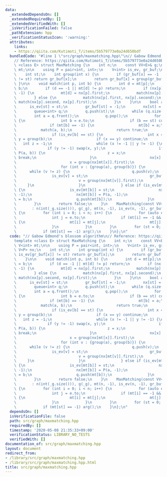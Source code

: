 ```yaml
---
data:
  _extendedDependsOn: []
  _extendedRequiredBy: []
  _extendedVerifiedWith: []
  _isVerificationFailed: false
  _pathExtension: hpp
  _verificationStatusIcon: ':warning:'
  attributes:
    links:
    - https://qiita.com/Kutimoti_T/items/5b579773e0a24d650bdf
  bundledCode: "#line 1 \"src/graph/maxmatching.hpp\"\n// Gabow Edmond's blossom algorithm\n\
    // Reference: https://qiita.com/Kutimoti_T/items/5b579773e0a24d650bdf\ntemplate\
    \ <class E> struct MaxMatching {\n    int n;\n    const VV<E>& g;\n    V<int>\
    \ mt;\n\n    using P = pair<int, int>;\n    V<int> is_ev, gr_buf;\n    V<P> nx;\n\
    \    int st;\n    int group(int x) {\n        if (gr_buf[x] == -1 || is_ev[gr_buf[x]]\
    \ != st) return gr_buf[x];\n        return gr_buf[x] = group(gr_buf[x]);\n   \
    \ }\n\n    void match(int p, int b) {\n        int d = mt[p];\n        mt[p] =\
    \ b;\n        if (d == -1 || mt[d] != p) return;\n        if (nx[p].second ==\
    \ -1) {\n            mt[d] = nx[p].first;\n            match(nx[p].first, d);\n\
    \        } else {\n            match(nx[p].first, nx[p].second);\n           \
    \ match(nx[p].second, nx[p].first);\n        }\n    }\n\n    bool arg() {\n  \
    \      is_ev[st] = st;\n        gr_buf[st] = -1;\n        nx[st] = P(-1, -1);\n\
    \        queue<int> q;\n        q.push(st);\n        while (q.size()) {\n    \
    \        int a = q.front();\n            q.pop();\n            for (auto e : g[a])\
    \ {\n                int b = e.to;\n                if (b == st) continue;\n \
    \               if (mt[b] == -1) {\n                    mt[b] = a;\n         \
    \           match(a, b);\n                    return true;\n                }\n\
    \                if (is_ev[b] == st) {\n                    int x = group(a),\
    \ y = group(b);\n                    if (x == y) continue;\n                 \
    \   int z = -1;\n                    while (x != -1 || y != -1) {\n          \
    \              if (y != -1) swap(x, y);\n                        if (nx[x] ==\
    \ P(a, b)) {\n                            z = x;\n                           \
    \ break;\n                        }\n                        nx[x] = P(a, b);\n\
    \                        x = group(nx[mt[x]].first);\n                    }\n\
    \                    for (int v : {group(a), group(b)}) {\n                  \
    \      while (v != z) {\n                            q.push(v);\n            \
    \                is_ev[v] = st;\n                            gr_buf[v] = z;\n\
    \                            v = group(nx[mt[v]].first);\n                   \
    \     }\n                    }\n                } else if (is_ev[mt[b]] != st)\
    \ {\n                    is_ev[mt[b]] = st;\n                    nx[b] = P(-1,\
    \ -1);\n                    nx[mt[b]] = P(a, -1);\n                    gr_buf[mt[b]]\
    \ = b;\n                    q.push(mt[b]);\n                }\n            }\n\
    \        }\n        return false;\n    }\n    MaxMatching(const VV<E>& _g)\n \
    \       : n(int(_g.size())), g(_g), mt(n, -1), is_ev(n, -1), gr_buf(n), nx(n)\
    \ {\n        for (int i = 0; i < n; i++) {\n            for (auto e: g[i]) {\n\
    \                int j = e.to;\n                if (mt[i] == -1 && mt[j] == -1)\
    \ {\n                    mt[i] = mt[j];\n                    mt[j] = mt[i];\n\
    \                }\n            }\n        }\n        for (st = 0; st < n; st++)\n\
    \            if (mt[st] == -1) arg();\n    }\n};\n"
  code: "// Gabow Edmond's blossom algorithm\n// Reference: https://qiita.com/Kutimoti_T/items/5b579773e0a24d650bdf\n\
    template <class E> struct MaxMatching {\n    int n;\n    const VV<E>& g;\n   \
    \ V<int> mt;\n\n    using P = pair<int, int>;\n    V<int> is_ev, gr_buf;\n   \
    \ V<P> nx;\n    int st;\n    int group(int x) {\n        if (gr_buf[x] == -1 ||\
    \ is_ev[gr_buf[x]] != st) return gr_buf[x];\n        return gr_buf[x] = group(gr_buf[x]);\n\
    \    }\n\n    void match(int p, int b) {\n        int d = mt[p];\n        mt[p]\
    \ = b;\n        if (d == -1 || mt[d] != p) return;\n        if (nx[p].second ==\
    \ -1) {\n            mt[d] = nx[p].first;\n            match(nx[p].first, d);\n\
    \        } else {\n            match(nx[p].first, nx[p].second);\n           \
    \ match(nx[p].second, nx[p].first);\n        }\n    }\n\n    bool arg() {\n  \
    \      is_ev[st] = st;\n        gr_buf[st] = -1;\n        nx[st] = P(-1, -1);\n\
    \        queue<int> q;\n        q.push(st);\n        while (q.size()) {\n    \
    \        int a = q.front();\n            q.pop();\n            for (auto e : g[a])\
    \ {\n                int b = e.to;\n                if (b == st) continue;\n \
    \               if (mt[b] == -1) {\n                    mt[b] = a;\n         \
    \           match(a, b);\n                    return true;\n                }\n\
    \                if (is_ev[b] == st) {\n                    int x = group(a),\
    \ y = group(b);\n                    if (x == y) continue;\n                 \
    \   int z = -1;\n                    while (x != -1 || y != -1) {\n          \
    \              if (y != -1) swap(x, y);\n                        if (nx[x] ==\
    \ P(a, b)) {\n                            z = x;\n                           \
    \ break;\n                        }\n                        nx[x] = P(a, b);\n\
    \                        x = group(nx[mt[x]].first);\n                    }\n\
    \                    for (int v : {group(a), group(b)}) {\n                  \
    \      while (v != z) {\n                            q.push(v);\n            \
    \                is_ev[v] = st;\n                            gr_buf[v] = z;\n\
    \                            v = group(nx[mt[v]].first);\n                   \
    \     }\n                    }\n                } else if (is_ev[mt[b]] != st)\
    \ {\n                    is_ev[mt[b]] = st;\n                    nx[b] = P(-1,\
    \ -1);\n                    nx[mt[b]] = P(a, -1);\n                    gr_buf[mt[b]]\
    \ = b;\n                    q.push(mt[b]);\n                }\n            }\n\
    \        }\n        return false;\n    }\n    MaxMatching(const VV<E>& _g)\n \
    \       : n(int(_g.size())), g(_g), mt(n, -1), is_ev(n, -1), gr_buf(n), nx(n)\
    \ {\n        for (int i = 0; i < n; i++) {\n            for (auto e: g[i]) {\n\
    \                int j = e.to;\n                if (mt[i] == -1 && mt[j] == -1)\
    \ {\n                    mt[i] = mt[j];\n                    mt[j] = mt[i];\n\
    \                }\n            }\n        }\n        for (st = 0; st < n; st++)\n\
    \            if (mt[st] == -1) arg();\n    }\n};\n"
  dependsOn: []
  isVerificationFile: false
  path: src/graph/maxmatching.hpp
  requiredBy: []
  timestamp: '2020-05-08 21:35:33+09:00'
  verificationStatus: LIBRARY_NO_TESTS
  verifiedWith: []
documentation_of: src/graph/maxmatching.hpp
layout: document
redirect_from:
- /library/src/graph/maxmatching.hpp
- /library/src/graph/maxmatching.hpp.html
title: src/graph/maxmatching.hpp
---
```

